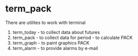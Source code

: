 # term_pack
There are utilites to work with terminal
1. term_today   - to collect data about futures
2. term_pack    - to collect data for period
		- to calculate PACK
3. term_graph   - to paint graphics PACK
4. term_alarm   - to provide alarms by e-mail